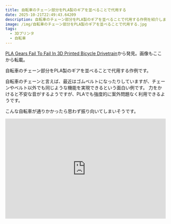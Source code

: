 ```yaml
---
title: 自転車のチェーン部分をPLA製のギアを並べることで代用する
date: 2025-10-21T22:49:43.64209
description: 自転車のチェーン部分をPLA製のギアを並べることで代用する作例を紹介します
image: /img/自転車のチェーン部分をPLA製のギアを並べることで代用する.jpg
tags:
  - 3Dプリンタ
  - 自転車
---
```

[PLA Gears Fail To Fail In 3D Printed Bicycle Drivetrain](https://hackaday.com/2025/10/10/pla-gears-fail-to-fail-in-3d-printed-bicycle-drivetrain/)から発見。画像もここから転載。

自転車のチェーン部分をPLA製のギアを並べることで代用する作例です。

自転車のチェーンと言えば、最近はゴムベルトになったりしていますが、チェーンやベルト以外でも同じような機能を実現できるという面白い例です。
力をかけると不安な音がするようですが、PLAでも強度的に案外問題なく利用できるようです。

こんな自転車が通りかかったら思わず振り向いてしまいそうです。


<iframe width="100%" height="315" src="https://www.youtube.com/embed/PHHgMWuk23o" title="YouTube video player" frameborder="0" allow="accelerometer; autoplay; clipboard-write; encrypted-media; gyroscope; picture-in-picture" allowfullscreen></iframe>



